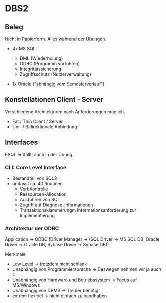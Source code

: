 # DBS2

## Beleg

Nicht in Papierform. Alles während der Übungen.

- 4x MS SQL:

  * DML (Wiederholung)
  * ODBC (Programm vorführen)
  * Integritätssicherung
  * Zugriffsschutz (Nutzerverwaltung)

- 1x Oracle ("abhängig vom Semesterverlauf")

## Konstellationen Client - Server

Verschiedene Architekturen nach Anforderungen möglich.

* Fat / Thin Client / Server
* Uni- / Bidirektionale Anbindung

## Interfaces

ESQL entfällt, auch in der Übung.

### CLI: Core Level Interface

- Bestandteil von SQL3
- umfasst ca. 40 Routinen
  * VerbKontrolle
  * Ressourcen-Allocation
  * Ausführen von SQL
  * Zugriff auf Diagnose-Informationen
  * Transaktionsklammerungm Informationsanforderung zur Implementierung
  
### Architektur der ODBC

Application -> ODBC (Driver Manager -> (SQL Driver -> MS SQL DB, Oracle Driver -> Oracle DB, Sybase Driver -> Sybase DB)) 

Merkmale
- Low Level -> trotzdem nicht schlank
- Unabhängig von Programmiersprache -> Deswegen nehmen wir ja auch C
- Unabhängig von Hardware und Betriebssystem -> Focus auf MS/Windows
- Unabhängig von DBMS -> Treiber benötigt
- extrem flexibel -> nicht einfach zu handhaben


